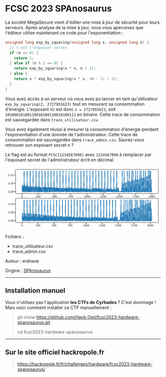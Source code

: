 # FCSC 2023 SPAnosaurus

La société MegaSecure vient d'éditer une mise à jour de sécurité pour leurs serveurs. 
Après analyse de la mise à jour, vous vous apercevez que l'éditeur utilise maintenant 
ce code pour l'exponentiation :

```c
unsigned long exp_by_squaring(unsigned long x, unsigned long n) {
  // n est l'exposant secret
  if (n == 0) {
    return 1;
  } else if (n % 2 == 0) {
    return exp_by_squaring(x * x, n / 2);
  } else {
    return x * exp_by_squaring(x * x, (n - 1) / 2);
  }
}
```

Vous avez accès à un serveur où vous avez pu lancer en tant qu'utilisateur ```exp_by_squaring(2, 2727955623)```
tout en mesurant sa consommation d'énergie. L'exposant ici est donc ```n = 2727955623```, soit ```10100010100110010100110010100111``` 
en binaire. Cette trace de consommation est sauvegardée dans ```trace_utilisateur.csv```.

Vous avez également réussi à mesurer la consommation d'énergie pendant l'exponentiation d'une donnée de l'administrateur. 
Cette trace de consommation est sauvegardée dans ```trace_admin.csv```. Saurez-vous retrouver son exposant secret n ?

Le flag est au format ```FCSC{1234567890}``` avec ```1234567890``` à remplacer par l'exposant secret de l'administrateur écrit en décimal.

![spanosaurus.png](spanosaurus.png)


Fichiers :
- trace_utilisateur.csv
- trace_admin.csv


Auteur : erdnaxe

Origine : [SPAnosaurus](https://hackropole.fr/fr/challenges/hardware/fcsc2023-hardware-spanosaurus/)


-----------

## Installation manuel
Vous n'utilisez pas l'application **les CTFs de Cyrhades** ? C'est dommage !
Mais voici comment installer ce CTF manuellement :

> git clone https://github.com/Hack-Oeil/fcsc2023-hardware-spanosaurus.git

> cd fcsc2023-hardware-spanosaurus


-----------

## Sur le site officiel hackropole.fr
> https://hackropole.fr/fr/challenges/hardware/fcsc2023-hardware-spanosaurus/
